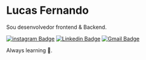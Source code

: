 # Lucas Fernando

Sou desenvolvedor frontend & Backend.

<a href="https://instagram.com/lucasfernando.dev"><img alt="instagram Badge" src="https://img.shields.io/badge/-@lucasfernando.dev-3271ff?style=flat-square&labelColor=3271ff&logo=instagram&logoColor=white&link=https://instagram.com/lucasfernando.dev"/></a>
<a href="https://www.linkedin.com/in/lucasfernandodev/"><img alt="Linkedin Badge" src="https://img.shields.io/badge/-Lucas%20Fernando-3271ff?style=flat-square&logo=Linkedin&logoColor=white&link=https://www.linkedin.com/in/lucasfernandodev/"/></a>
<a href="mailto:lucasfernando.dev@gmail.com"><img alt="Gmail Badge" src="https://img.shields.io/badge/-lucasfernando.dev@gmail.com-3271ff?style=flat-square&logo=Gmail&logoColor=white&link=mailto:lucasfernando.dev@gmail.com"/></a>


Always learning 🖤.


